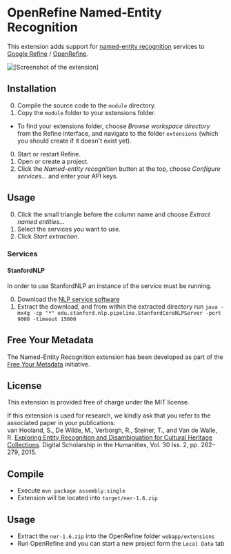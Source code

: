 
# OpenRefine Named-Entity Recognition
This extension adds support for [named-entity recognition](http://en.wikipedia.org/wiki/Named-entity_recognition) services to [Google Refine](http://code.google.com/p/google-refine/) / [OpenRefine](https://github.com/OpenRefine/OpenRefine).

![[Screenshot of the extension]](http://freeyourmetadata.org/images/ner-extension.png)

## Installation
0. Compile the source code to the `module` directory.
0. Copy the `module` folder to your extensions folder.
  - To find your extensions folder, choose *Browse workspace directory* from the Refine interface, and navigate to the folder `extensions` (which you should create if it doesn't exist yet).
0. Start or restart Refine.
0. Open or create a project.
0. Click the *Named-entity recognition* button at the top, choose *Configure services...* and enter your API keys.

## Usage
0. Click the small triangle before the column name and choose *Extract named entities...*
0. Select the services you want to use.
0. Click *Start extraction*.

### Services

#### StanfordNLP
In order to use StanfordNLP an instance of the service must be running.

0. Download the [NLP service software](https://stanfordnlp.github.io/CoreNLP/download.html) 
0. Extract the download, and from within the extracted directory run
   ```java -mx4g -cp "*" edu.stanford.nlp.pipeline.StanfordCoreNLPServer -port 9000 -timeout 15000```

## Free Your Metadata
The Named-Entity Recognition extension has been developed as part of the [Free Your Metadata](http://freeyourmetadata.org) initiative.

## License
This extension is provided free of charge under the MIT license.

If this extension is used for research, we kindly ask that you refer to the associated paper in your publications:
<br>
van Hooland, S., De Wilde, M., Verborgh, R., Steiner, T., and Van de Walle, R.
[Exploring Entity Recognition and Disambiguation for Cultural Heritage Collections](http://freeyourmetadata.org/publications/named-entity-recognition-abstract.pdf).
Digital Scholarship in the Humanities, Vol. 30 Iss. 2, pp. 262–279, 2015.

## Compile

* Execute `mvn package assembly:single`
* Extension will be located into `target/ner-1.6.zip`

## Usage

* Extract the `ner-1.6.zip` into the OpenRefine folder `webapp/extensions`
* Run OpenRefine and you can start a new project form the `Local Data` tab
